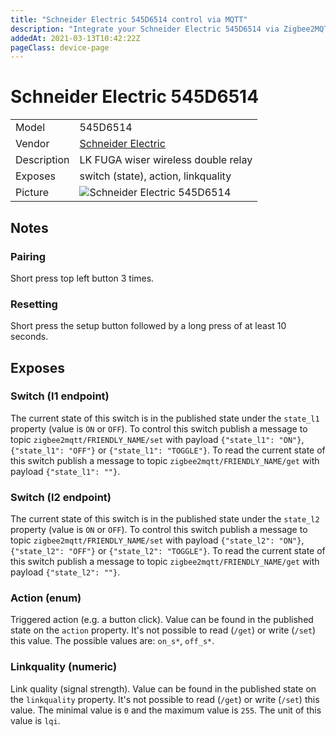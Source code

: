 ```yaml
---
title: "Schneider Electric 545D6514 control via MQTT"
description: "Integrate your Schneider Electric 545D6514 via Zigbee2MQTT with whatever smart home infrastructure you are using without the vendor's bridge or gateway."
addedAt: 2021-03-13T10:42:22Z
pageClass: device-page
---
```


<!-- !!!! -->
<!-- ATTENTION: This file is auto-generated through docgen! -->
<!-- You can only edit the "Notes"-Section between the two comment lines "Notes BEGIN" and "Notes END". -->
<!-- Do not use h1 or h2 heading within "## Notes"-Section. -->
<!-- !!!! -->

# Schneider Electric 545D6514

|     |     |
|-----|-----|
| Model | 545D6514  |
| Vendor  | [Schneider Electric](/supported-devices/#v=Schneider%20Electric)  |
| Description | LK FUGA wiser wireless double relay |
| Exposes | switch (state), action, linkquality |
| Picture | ![Schneider Electric 545D6514](https://www.zigbee2mqtt.io/images/devices/545D6514.jpg) |


<!-- Notes BEGIN: You can edit here. Add "## Notes" headline if not already present. -->
## Notes

### Pairing
Short press top left button 3 times.

### Resetting
Short press the setup button followed by a long press of at least 10 seconds.
<!-- Notes END: Do not edit below this line -->



## Exposes

### Switch (l1 endpoint)
The current state of this switch is in the published state under the `state_l1` property (value is `ON` or `OFF`).
To control this switch publish a message to topic `zigbee2mqtt/FRIENDLY_NAME/set` with payload `{"state_l1": "ON"}`, `{"state_l1": "OFF"}` or `{"state_l1": "TOGGLE"}`.
To read the current state of this switch publish a message to topic `zigbee2mqtt/FRIENDLY_NAME/get` with payload `{"state_l1": ""}`.

### Switch (l2 endpoint)
The current state of this switch is in the published state under the `state_l2` property (value is `ON` or `OFF`).
To control this switch publish a message to topic `zigbee2mqtt/FRIENDLY_NAME/set` with payload `{"state_l2": "ON"}`, `{"state_l2": "OFF"}` or `{"state_l2": "TOGGLE"}`.
To read the current state of this switch publish a message to topic `zigbee2mqtt/FRIENDLY_NAME/get` with payload `{"state_l2": ""}`.

### Action (enum)
Triggered action (e.g. a button click).
Value can be found in the published state on the `action` property.
It's not possible to read (`/get`) or write (`/set`) this value.
The possible values are: `on_s*`, `off_s*`.

### Linkquality (numeric)
Link quality (signal strength).
Value can be found in the published state on the `linkquality` property.
It's not possible to read (`/get`) or write (`/set`) this value.
The minimal value is `0` and the maximum value is `255`.
The unit of this value is `lqi`.

